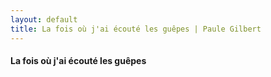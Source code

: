 ```yaml
---
layout: default
title: La fois où j'ai écouté les guêpes | Paule Gilbert
---
```

<h4>La fois où j'ai écouté les guêpes</h4>
<div class="photo-main" style="background: url(main.jpg)"></div>
<p class="photo-credit"></p>
<p class="work-description"></p>